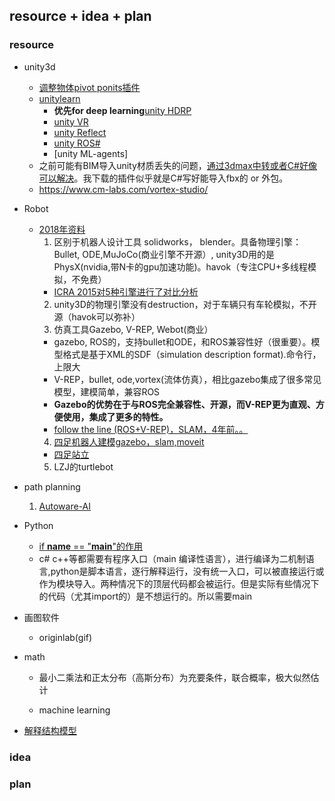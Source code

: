 ## resource + idea + plan
### resource
- unity3d
  - [调整物体pivot ponits插件](https://learn.unity.com/tutorial/setting-pivot-points-in-the-pixyz-plugin?utm_source=learn_recommendation)
  - [unitylearn](https://learn.unity.com/)
    - **优先for deep learning**[unity HDRP](https://learn.unity.com/project/up-and-running-with-hdrp)
    - [unity VR](https://learn.unity.com/project/vr-beginner-the-escape-room)
    - [unity Reflect](https://learn.unity.com/course/getting-started-with-reflect?_ga=2.29603199.197386871.1603944811-1626180048.1602888992)
    - [unity ROS#](https://github.com/siemens/ros-sharp)
    - [unity ML-agents]
  - 之前可能有BIM导入unity材质丢失的问题，[通过3dmax中转或者C#好像可以解决](https://www.zhihu.com/question/265783552)。我下载的插件似乎就是C#写好能导入fbx的 or 外包。
  - https://www.cm-labs.com/vortex-studio/

- Robot
  - [2018年资料](https://zhuanlan.zhihu.com/p/32788790)
    1. 区别于机器人设计工具 solidworks， blender。具备物理引擎：Bullet, ODE,MuJoCo(商业引擎不开源）, unity3D用的是PhysX(nvidia,带N卡的gpu加速功能)。havok（专注CPU+多线程模拟，不免费）
      - [ICRA 2015对5种引擎进行了对比分析](https://ieeexplore.ieee.org/stamp/stamp.jsp?tp=&arnumber=7139807&tag=1)
    2. unity3D的物理引擎没有destruction，对于车辆只有车轮模拟，不开源（havok可以弥补）
    3. 仿真工具Gazebo, V-REP, Webot(商业）
      - gazebo, ROS的，支持bullet和ODE，和ROS兼容性好（很重要）。模型格式是基于XML的SDF（simulation description format).命令行，上限大
      - V-REP，bullet, ode,vortex(流体仿真），相比gazebo集成了很多常见模型，建模简单，兼容ROS
      - **Gazebo的优势在于与ROS完全兼容性、开源，而V-REP更为直观、方便使用，集成了更多的特性。**
      - [follow the line (ROS+V-REP)，SLAM，4年前。。](https://github.com/Nurgak/Virtual-Robot-Challenge)
    4. [四足机器人建模gazebo，slam,moveit](https://www.zhihu.com/column/c_1010846380042174464)
      - [四足站立](https://zhuanlan.zhihu.com/p/64321561)
    5. LZJ的turtlebot
- path planning
    1. [Autoware-AI](https://github.com/Autoware-AI/autoware.ai)
- Python
    - [if __name__ == "__main__"的作用](https://www.zhihu.com/question/49136398)
    - c# c++等都需要有程序入口（main 编译性语言），进行编译为二机制语言,python是脚本语言，逐行解释运行，没有统一入口，可以被直接运行或作为模块导入。两种情况下的顶层代码都会被运行。但是实际有些情况下的代码（尤其import的）是不想运行的。所以需要main
  
- 画图软件
  - originlab(gif)
- math
  - 最小二乘法和正太分布（高斯分布）为充要条件，联合概率，极大似然估计
    

  - machine learning
- [解释结构模型](http://www.huaxuejia.cn/ism/how_to_use_ism.php)

  
### idea

### plan

